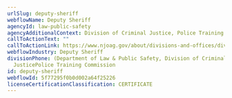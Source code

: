 ```yaml
---
urlSlug: deputy-sheriff
webflowName: Deputy Sheriff
agencyId: law-public-safety
agencyAdditionalContext: Division of Criminal Justice, Police Training Commission
callToActionText: ""
callToActionLink: https://www.njoag.gov/about/divisions-and-offices/division-of-criminal-justice-home/police-training-commission/
webflowIndustry: Deputy Sheriff
divisionPhone: (Department of Law & Public Safety, Division of Criminal
  JusticePolice Training Commission
id: deputy-sheriff
webflowId: 5f77295f0b0d002a64f25226
licenseCertificationClassification: CERTIFICATE
---
```

